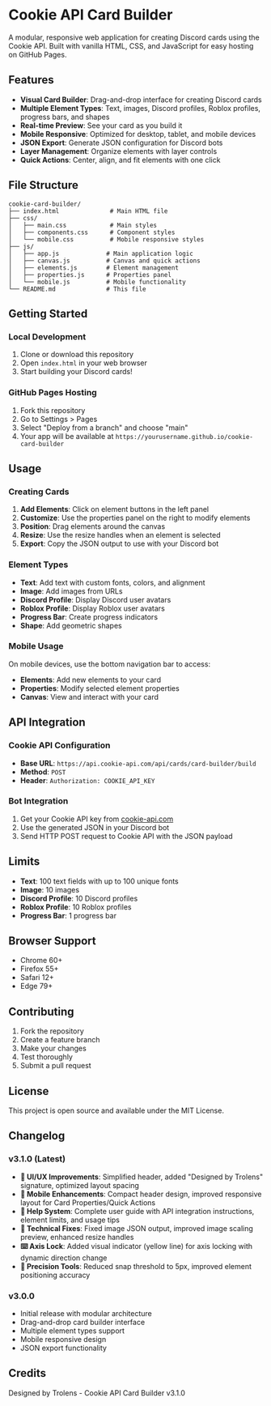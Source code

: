 # Cookie API Card Builder

A modular, responsive web application for creating Discord cards using the Cookie API. Built with vanilla HTML, CSS, and JavaScript for easy hosting on GitHub Pages.

## Features

- **Visual Card Builder**: Drag-and-drop interface for creating Discord cards
- **Multiple Element Types**: Text, images, Discord profiles, Roblox profiles, progress bars, and shapes
- **Real-time Preview**: See your card as you build it
- **Mobile Responsive**: Optimized for desktop, tablet, and mobile devices
- **JSON Export**: Generate JSON configuration for Discord bots
- **Layer Management**: Organize elements with layer controls
- **Quick Actions**: Center, align, and fit elements with one click

## File Structure

```
cookie-card-builder/
├── index.html              # Main HTML file
├── css/
│   ├── main.css            # Main styles
│   ├── components.css      # Component styles
│   └── mobile.css          # Mobile responsive styles
├── js/
│   ├── app.js             # Main application logic
│   ├── canvas.js          # Canvas and quick actions
│   ├── elements.js        # Element management
│   ├── properties.js      # Properties panel
│   └── mobile.js          # Mobile functionality
└── README.md              # This file
```

## Getting Started

### Local Development

1. Clone or download this repository
2. Open `index.html` in your web browser
3. Start building your Discord cards!

### GitHub Pages Hosting

1. Fork this repository
2. Go to Settings > Pages
3. Select "Deploy from a branch" and choose "main"
4. Your app will be available at `https://yourusername.github.io/cookie-card-builder`

## Usage

### Creating Cards

1. **Add Elements**: Click on element buttons in the left panel
2. **Customize**: Use the properties panel on the right to modify elements
3. **Position**: Drag elements around the canvas
4. **Resize**: Use the resize handles when an element is selected
5. **Export**: Copy the JSON output to use with your Discord bot

### Element Types

- **Text**: Add text with custom fonts, colors, and alignment
- **Image**: Add images from URLs
- **Discord Profile**: Display Discord user avatars
- **Roblox Profile**: Display Roblox user avatars
- **Progress Bar**: Create progress indicators
- **Shape**: Add geometric shapes

### Mobile Usage

On mobile devices, use the bottom navigation bar to access:
- **Elements**: Add new elements to your card
- **Properties**: Modify selected element properties
- **Canvas**: View and interact with your card

## API Integration

### Cookie API Configuration

- **Base URL**: `https://api.cookie-api.com/api/cards/card-builder/build`
- **Method**: `POST`
- **Header**: `Authorization: COOKIE_API_KEY`

### Bot Integration

1. Get your Cookie API key from [cookie-api.com](https://www.cookie-api.com)
2. Use the generated JSON in your Discord bot
3. Send HTTP POST request to Cookie API with the JSON payload

## Limits

- **Text**: 100 text fields with up to 100 unique fonts
- **Image**: 10 images
- **Discord Profile**: 10 Discord profiles
- **Roblox Profile**: 10 Roblox profiles
- **Progress Bar**: 1 progress bar

## Browser Support

- Chrome 60+
- Firefox 55+
- Safari 12+
- Edge 79+

## Contributing

1. Fork the repository
2. Create a feature branch
3. Make your changes
4. Test thoroughly
5. Submit a pull request

## License

This project is open source and available under the MIT License.

## Changelog

### v3.1.0 (Latest)
- **🎨 UI/UX Improvements**: Simplified header, added "Designed by Trolens" signature, optimized layout spacing
- **📱 Mobile Enhancements**: Compact header design, improved responsive layout for Card Properties/Quick Actions
- **📖 Help System**: Complete user guide with API integration instructions, element limits, and usage tips
- **🔧 Technical Fixes**: Fixed image JSON output, improved image scaling preview, enhanced resize handles
- **⌨️ Axis Lock**: Added visual indicator (yellow line) for axis locking with dynamic direction change
- **🎯 Precision Tools**: Reduced snap threshold to 5px, improved element positioning accuracy

### v3.0.0
- Initial release with modular architecture
- Drag-and-drop card builder interface
- Multiple element types support
- Mobile responsive design
- JSON export functionality

## Credits

Designed by Trolens - Cookie API Card Builder v3.1.0

